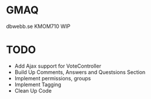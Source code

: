 GMAQ
====

dbwebb.se KMOM710 WIP


TODO
==========

* Add Ajax support for VoteController
* Build Up Comments, Answers and Questsions Section
* Implement permissions, groups
* Implement Tagging
* Clean Up Code
